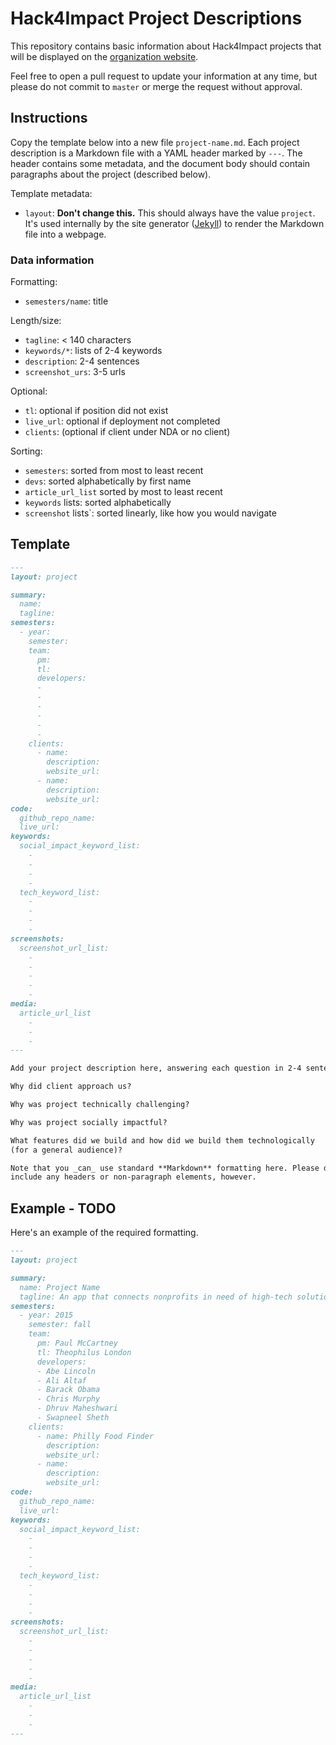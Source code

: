 # Hack4Impact Project Descriptions

This repository contains basic information about Hack4Impact projects that will
be displayed on the [organization website](http://hack4impact.org/projects).

Feel free to open a pull request to update your information at any time, but
please do not commit to `master` or merge the request without approval.


## Instructions

Copy the template below into a new file `project-name.md`. Each project description
is a Markdown file with a YAML header marked by `---`. The header contains some
metadata, and the document body should contain paragraphs about the project
(described below).

Template metadata:
- `layout`: **Don't change this.** This should always have the value `project`.
  It's used internally by the site generator ([Jekyll](https://jekyllrb.com/))
  to render the Markdown file into a webpage.

### Data information
Formatting:
- `semesters/name`: title

Length/size:
- `tagline`: < 140 characters
- `keywords/*`: lists of 2-4 keywords
- `description`: 2-4 sentences
- `screenshot_urs`: 3-5 urls

Optional:
- `tl`: optional if position did not exist
- `live_url`: optional if deployment not completed
- `clients`: (optional if client under NDA or no client)

Sorting:
- `semesters`: sorted from most to least recent
- `devs`: sorted alphabetically by first name
- `article_url_list` sorted by most to least recent
- `keywords` lists: sorted alphabetically
- `screenshot` lists`: sorted linearly, like how you would navigate

## Template

```markdown
---
layout: project

summary:
  name:
  tagline:
semesters:
  - year:
    semester:
    team:
      pm:
      tl:
      developers:
      -
      -
      -
      -
      -
      -
    clients:
      - name:
        description:
        website_url:
      - name:
        description:
        website_url:
code:
  github_repo_name:
  live_url:
keywords:
  social_impact_keyword_list:
    -
    -
    -
    -
  tech_keyword_list:
    -
    -
    -
    -
screenshots:
  screenshot_url_list:
    -
    - 
    -
    -
    -
media:
  article_url_list
    -
    -
    -
---

Add your project description here, answering each question in 2-4 sentences.

Why did client approach us?

Why was project technically challenging?

Why was project socially impactful?

What features did we build and how did we build them technologically
(for a general audience)?

Note that you _can_ use standard **Markdown** formatting here. Please don't
include any headers or non-paragraph elements, however.

```

## Example - TODO

Here's an example of the required formatting.

```markdown
---
layout: project

summary:
  name: Project Name
  tagline: An app that connects nonprofits in need of high-tech solutions with students passionate about building technology for good.
semesters:
  - year: 2015
    semester: fall
    team:
      pm: Paul McCartney
      tl: Theophilus London
      developers:
      - Abe Lincoln
      - Ali Altaf
      - Barack Obama
      - Chris Murphy
      - Dhruv Maheshwari
      - Swapneel Sheth
    clients:
      - name: Philly Food Finder
        description:
        website_url:
      - name:
        description:
        website_url:
code:
  github_repo_name:
  live_url:
keywords:
  social_impact_keyword_list:
    -
    -
    -
    -
  tech_keyword_list:
    -
    -
    -
    -
screenshots:
  screenshot_url_list:
    -
    - 
    -
    -
    -
media:
  article_url_list
    -
    -
    -
---
